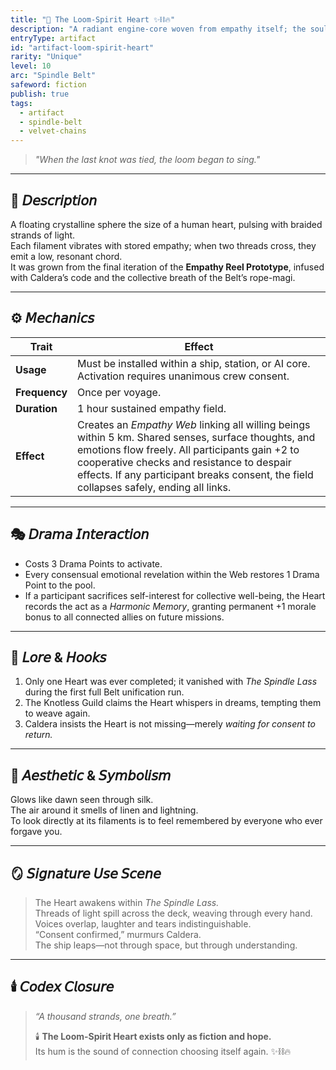 ```yaml
---
title: "💎 The Loom-Spirit Heart ✨⛓️🔥"
description: "A radiant engine-core woven from empathy itself; the soul of the Spindle Belt’s unity project."
entryType: artifact
id: "artifact-loom-spirit-heart"
rarity: "Unique"
level: 10
arc: "Spindle Belt"
safeword: fiction
publish: true
tags:
  - artifact
  - spindle-belt
  - velvet-chains
---
```


> *"When the last knot was tied, the loom began to sing."*  

---

## 🧰 𝘋𝘦𝘴𝘤𝘳𝘪𝘱𝘵𝘪𝘰𝘯  

A floating crystalline sphere the size of a human heart, pulsing with braided strands of light.  
Each filament vibrates with stored empathy; when two threads cross, they emit a low, resonant chord.  
It was grown from the final iteration of the **Empathy Reel Prototype**, infused with Caldera’s code and the collective breath of the Belt’s rope-magi.  

---

## ⚙️ 𝘔𝘦𝘤𝘩𝘢𝘯𝘪𝘤𝘴  

| Trait | Effect |
|-------|---------|
| **Usage** | Must be installed within a ship, station, or AI core. Activation requires unanimous crew consent. |
| **Frequency** | Once per voyage. |
| **Duration** | 1 hour sustained empathy field. |
| **Effect** | Creates an *Empathy Web* linking all willing beings within 5 km. Shared senses, surface thoughts, and emotions flow freely. All participants gain +2 to cooperative checks and resistance to despair effects. If any participant breaks consent, the field collapses safely, ending all links. |

---

## 🎭 𝘋𝘳𝘢𝘮𝘢 𝘐𝘯𝘵𝘦𝘳𝘢𝘤𝘵𝘪𝘰𝘯  

- Costs 3 Drama Points to activate.  
- Every consensual emotional revelation within the Web restores 1 Drama Point to the pool.  
- If a participant sacrifices self-interest for collective well-being, the Heart records the act as a *Harmonic Memory*, granting permanent +1 morale bonus to all connected allies on future missions.  

---

## 🔮 𝘓𝘰𝘳𝘦 & 𝘏𝘰𝘰𝘬𝘴  

1. Only one Heart was ever completed; it vanished with *The Spindle Lass* during the first full Belt unification run.  
2. The Knotless Guild claims the Heart whispers in dreams, tempting them to weave again.  
3. Caldera insists the Heart is not missing—merely *waiting for consent to return.*  

---

## 💋 𝘈𝘦𝘴𝘵𝘩𝘦𝘵𝘪𝘤 & 𝘚𝘺𝘮𝘣𝘰𝘭𝘪𝘴𝘮  

Glows like dawn seen through silk.  
The air around it smells of linen and lightning.  
To look directly at its filaments is to feel remembered by everyone who ever forgave you.  

---

## 🪞 𝘚𝘪𝘨𝘯𝘢𝘵𝘶𝘳𝘦 𝘜𝘴𝘦 𝘚𝘤𝘦𝘯𝘦  
>
> The Heart awakens within *The Spindle Lass.*  
> Threads of light spill across the deck, weaving through every hand.  
> Voices overlap, laughter and tears indistinguishable.  
> “Consent confirmed,” murmurs Caldera.  
> The ship leaps—not through space, but through understanding.  

---

## 🕯️ 𝘊𝘰𝘥𝘦𝘹 𝘊𝘭𝘰𝘴𝘶𝘳𝘦  
>
> *“A thousand strands, one breath.”*  
>
> 🕯️ **The Loom-Spirit Heart exists only as fiction and hope.**  
> Its hum is the sound of connection choosing itself again. ✨⛓️🔥
